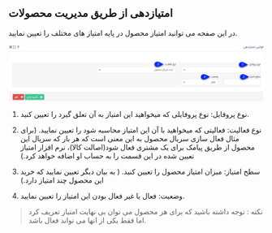 ﻿## امتیازدهی از طریق مدیریت محصولات



در این صفحه می توانید امتیاز محصول در پایه امتیاز های مختلف را تعیین نمایید.

![](PointAssignment.jpg)

1. نوع پروفایل: نوع پروفایلی که میخواهید این امتیاز به آن  تعلق گیرد را تعیین کنید.

2. نوع فعالیت: فعالیتی که میخواهید با آن این امتیاز محاسبه شود را تعیین نمایید. (برای مثال فعال سازی سریال محصول به این معنی است که هر بار که سریال این محصول از طریق پیامک برای یک مشتری فعال شود(اصالت کالا)، نرم افزار امتیاز تعیین شده در این قسمت را به حساب او اضافه خواهد کرد.)

3.  سطح امتیاز: میزان امتیاز محصول را تعیین کنید. ( به بیان دیگر تعیین نمایید که خرید این محصول چند امتیاز دارد.)

4. وضعیت: فعال یا غیر فعال بودن این امتیاز را تعیین نمایید.

> نکته : توجه داشته باشید که برای هر محصول می توان بی نهایت امتیاز تعریف کرد اما فقط یکی از انها می تواند فعال باشد.

